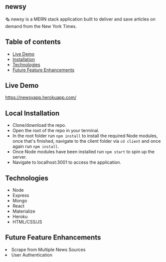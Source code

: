 ## newsy
🗞 newsy is a MERN stack application built to deliver and save articles on demand from the New York Times.


## Table of contents
  * [Live Demo](#live)
  * [Installation](#installation)
  * [Technologies](#technologies)
  * [Future Feature Enhancements](#feature-enhancements)

## <a name="live"></a> Live Demo
https://newsyapp.herokuapp.com/

## <a name="installation"></a> Local Installation
- Clone/download the repo.
- Open the root of the repo in your terminal.
- In the root folder run `npm install` to install the required Node modules, once that's finished, navigate to the client folder via `cd client` and once again run `npm install`.
- Once Node modules have been installed run `npm start` to spin up the server.
- Navigate to localhost:3001 to access the application.

## <a name="technologies"></a> Technologies
- Node
- Express
- Mongo
- React
- Materialize
- Heroku
- HTML/CSS/JS

## <a name="feature-enhancements"></a> Future Feature Enhancements
<li>Scrape from Multiple News Sources</li>
<li>User Authentication</li>